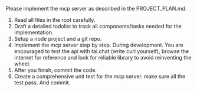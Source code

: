 Please implement the mcp server as described in the PROJECT_PLAN.md.

1. Read all files in the root carefully.
2. Draft a detailed todolist to track all components/tasks needed for the implementation.
3. Setup a node project and a git repo.
4. Implement the mcp server step by step. During development. You are encouraged to test the api with tai.chat (write curl yourself), browse the internet for reference and look for reliable library to avoid reinventing the wheel.
5. After you finish, commit the code.
6. Create a comprehensive unit test for the mcp server. make sure all the test pass. And commit.